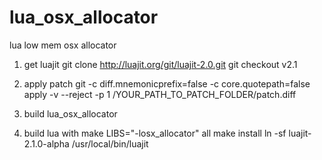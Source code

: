 lua_osx_allocator
=================

lua low mem osx allocator

1) get luajit
git clone http://luajit.org/git/luajit-2.0.git
git checkout v2.1

2) apply patch
git -c diff.mnemonicprefix=false -c core.quotepath=false apply -v --reject -p 1 /YOUR_PATH_TO_PATCH_FOLDER/patch.diff

3) build lua_osx_allocator

4) build lua with
make LIBS="-losx_allocator" all
make install
ln -sf luajit-2.1.0-alpha /usr/local/bin/luajit
